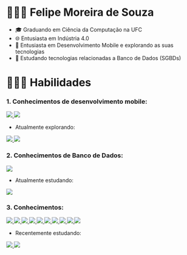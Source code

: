 # 👨🏽‍🎓  Felipe Moreira de Souza

- 🎓  Graduando em Ciência da Computação na UFC
- 🌐  Entusiasta em Indústria 4.0
- 📱  Entusiasta em Desenvolvimento Mobile e explorando as suas tecnologias
- 💽  Estudando tecnologias relacionadas a Banco de Dados (SGBDs)

# 🧑🏽‍💻 Habilidades

### 1. Conhecimentos de desenvolvimento mobile:
<a href= https://github.com/Fmoreira12>
        <img src="https://img.shields.io/badge/Java-ED8B00?style=for-the-badge&logo=java&logoColor=white"/>
        <img src="https://img.shields.io/badge/Android%20Studio-3DDC84.svg?style=for-the-badge&logo=android-studio&logoColor=white"/>      
</a>


- Atualmente explorando:
<a href= https://github.com/Fmoreira12>
        <img src="https://img.shields.io/badge/Dart-0175C2?style=for-the-badge&logo=dart&logoColor=white"/>
        <img src="https://img.shields.io/badge/Flutter-02569B?style=for-the-badge&logo=flutter&logoColor=white"/>      
</a>

### 2. Conhecimentos de Banco de Dados:
<a href= https://github.com/Fmoreira12>
        <img src="https://img.shields.io/badge/MongoDB-4EA94B?style=for-the-badge&logo=mongodb&logoColor=white"/>    
</a>



- Atualmente estudando:
<a href= https://github.com/Fmoreira12>
        <img src="https://img.shields.io/badge/Microsoft_SQL_Server-CC2927?style=for-the-badge&logo=microsoft-sql-server&logoColor=white"/>    
</a>

### 3. Conhecimentos:
<a href= https://github.com/Fmoreira12>   
        <img src="https://img.shields.io/badge/Haskell-5e5086?style=for-the-badge&logo=haskell&logoColor=white"/>    
        <img src="https://img.shields.io/badge/Python-3776AB?style=for-the-badge&logo=python&logoColor=white"/>    
        <img src="https://img.shields.io/badge/jupyter-%23FA0F00.svg?style=for-the-badge&logo=jupyter&logoColor=white"/>    
        <img src="https://img.shields.io/badge/Docker-2496ED?style=for-the-badge&logo=docker&logoColor=white"/>    
        <img src="https://img.shields.io/badge/github-%23121011.svg?style=for-the-badge&logo=github&logoColor=white"/>
        <img src="https://img.shields.io/badge/IntelliJIDEA-000000.svg?style=for-the-badge&logo=intellij-idea&logoColor=white"/>
        <img src="https://img.shields.io/badge/pycharm-143?style=for-the-badge&logo=pycharm&logoColor=black&color=black&labelColor=green"/>
        <img src="https://img.shields.io/badge/-WINDOWS%20TERMINAL-black?style=for-the-badge&logo=windows-terminal&logoColor=white"/>
        <img src="https://img.shields.io/badge/-UBUNTU-orange?style=for-the-badge&logo=ubuntu&logoColor=white"/>
        <img src="https://img.shields.io/badge/-APACHE%20KAFKA-black?style=for-the-badge&logo=apache-kafka&logoColor=white"/   
        <img src="https://img.shields.io/badge/AWS-%23FF9900.svg?style=for-the-badge&logo=amazon-aws&logoColor=white"/>
       
        
</a>

- Recentemente estudando:

<a href= https://github.com/Fmoreira12>
<img src="https://img.shields.io/badge/C%23-239120?style=for-the-badge&logo=c-sharp&logoColor=white"/>
<img src="https://img.shields.io/badge/.NET-5C2D91?style=for-the-badge&logo=.net&logoColor=white"/>

</a>        




 




        
       
        
        
